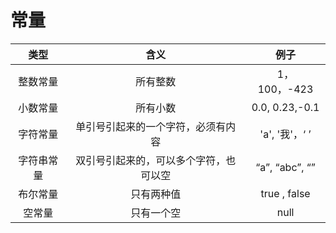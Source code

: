 # 常量

|    类型    |                  含义                  |      例子      |
| :--------: | :------------------------------------: | :------------: |
|  整数常量  |                所有整数                |  1，100，-423  |
|  小数常量  |                所有小数                | 0.0, 0.23,-0.1 |
|  字符常量  |   单引号引起来的一个字符，必须有内容   | 'a', '我'，‘ ’ |
| 字符串常量 | 双引号引起来的，可以多个字符，也可以空 | “a”, “abc”, “” |
|  布尔常量  |               只有两种值               |  true , false  |
|   空常量   |               只有一个空               |      null      |

